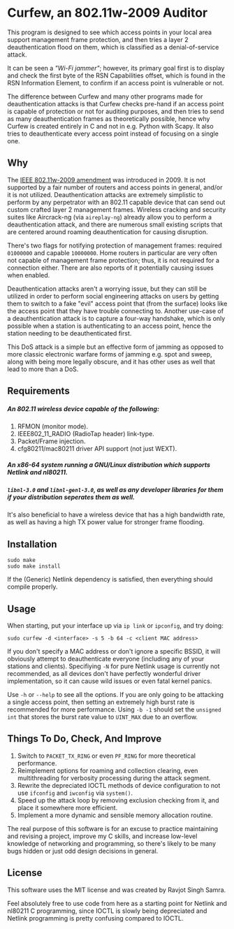 # Curfew, an 802.11w-2009 Auditor

This program is designed to see which access points in your local area support management frame protection, and then tries a layer 2 deauthentication flood on them, which is classified as a denial-of-service attack.

It can be seen a  _"Wi-Fi jammer"_; however, its primary goal first is to display and check the first byte of the RSN Capabilities offset, which is found in the RSN Information Element, to confirm if an access point is vulnerable or not. 

The difference between Curfew and many other programs made for deauthentication attacks is that Curfew checks pre-hand if an access point is capable of protection or not for auditing purposes, and then tries to send as many deauthentication frames as theoretically possible, hence why Curfew is created entirely in C and not in e.g. Python with Scapy. It also tries to deauthenticate every access point instead of focusing on a single one.

## Why

The [IEEE 802.11w-2009 amendment](https://en.wikipedia.org/wiki/IEEE_802.11w-2009) was introduced in 2009. It is not supported by a fair number of routers and access points in general, and/or it is not utilized. Deauthentication attacks are extremely simplistic to perform by any perpetrator with an 802.11 capable device that can send out custom crafted layer 2 management frames. Wireless cracking and security suites like Aircrack-ng (via `aireplay-ng`) already allow you to perform a deauthentication attack, and there are numerous small existing scripts that are centered around roaming deauthentication for causing disruption. 

There's two flags for notifying protection of management frames: required `01000000` and capable `10000000`. Home routers in particular are very often not capable of management frame protection; thus, it is not required for a connection either. There are also reports of it potentially causing issues when enabled.

Deauthentication attacks aren't a worrying issue, but they can still be utilized in order to perform social engineering attacks on users by getting them to switch to a fake "evil" access point that (from the surface) looks like the access point that they have trouble connecting to. Another use-case of a deauthentication attack is to capture a four-way handshake, which is only possible when a station is authenticating to an access point, hence the station needing to be deauthenticated first.

This DoS attack is a simple but an effective form of jamming as opposed to more classic electronic warfare forms of jamming e.g. spot and sweep, along with being more legally obscure, and it has other uses as well that lead to more than a DoS.

## Requirements

##### An 802.11 wireless device capable of the following:
1. RFMON (monitor mode).
2. IEEE802_11_RADIO (RadioTap header) link-type.
3. Packet/Frame injection.
4. cfg80211/mac80211 driver API support (not just WEXT).

##### An x86-64 system running a GNU/Linux distribution which supports Netlink and nl80211.

##### `libnl-3.0` and `libnl-genl-3.0`, as well as any developer libraries for them if your distribution seperates them as well.

It's also beneficial to have a wireless device that has a high bandwidth rate, as well as having a high TX power value for stronger frame flooding.

## Installation

```
sudo make
sudo make install
```
If the (Generic) Netlink dependency is satisfied, then everything should compile properly.

## Usage

When starting, put your interface up via `ip link` or `ipconfig`, and try doing:

```
sudo curfew -d <interface> -s 5 -b 64 -c <client MAC address>
```

If you don't specify a MAC address or don't ignore a specific BSSID, it will obviously attempt to deauthenticate everyone (including any of your stations and clients). Specifiying `-N` for pure Netlink usage is currently not recommended, as all devices don't have perfectly wonderful driver implementation, so it can cause wild issues or even fatal kernel panics.

Use `-h` or `--help` to see all the options. If you are only going to be attacking a single access point, then setting an extremely high burst rate is recommended for more performance. Using `-b -1` should set the `unsigned int` that stores the burst rate value to `UINT_MAX` due to an overflow.

## Things To Do, Check, And Improve

1. Switch to `PACKET_TX_RING` or even `PF_RING` for more theoretical performance.
2. Reimplement options for roaming and collection clearing, even multithreading for verbosity processing during the attack segment.
3. Rewrite the depreciated IOCTL methods of device configuration to not use `ifconfig` and `iwconfig` via `system()`.
4. Speed up the attack loop by removing exclusion checking from it, and place it somewhere more efficient.
5. Implement a more dynamic and sensible memory allocation routine.

The real purpose of this software is for an excuse to practice maintaining and revising a project, improve my C skills, and increase low-level knowledge of networking and programming, so there's likely to be many bugs hidden or just odd design decisions in general.

## License

This software uses the MIT license and was created by Ravjot Singh Samra. 

Feel absolutely free to use code from here as a starting point for Netlink and nl80211 C programming, since IOCTL is slowly being depreciated and Netlink programming is pretty confusing compared to IOCTL.
